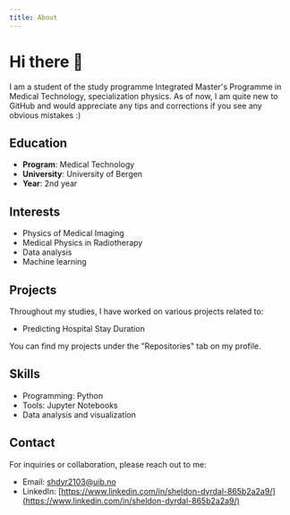 ```yaml
---
title: About
---
```


# Hi there 👋
I am a student of the study programme Integrated Master's Programme in Medical Technology,
specialization physics.
As of now, I am quite new to GitHub and would appreciate any tips and corrections if you see any obvious mistakes :)

## Education

- **Program**: Medical Technology
- **University**: University of Bergen
- **Year**: 2nd year

## Interests

- Physics of Medical Imaging
- Medical Physics in Radiotherapy
- Data analysis
- Machine learning

## Projects

Throughout my studies, I have worked on various projects related to:

- Predicting Hospital Stay Duration

You can find my projects under the "Repositories" tab on my profile.

## Skills

- Programming: Python
- Tools: Jupyter Notebooks
- Data analysis and visualization

## Contact

For inquiries or collaboration, please reach out to me:

- Email: shdyr2103@uib.no
- LinkedIn: [https://www.linkedin.com/in/sheldon-dyrdal-865b2a2a9/](https://www.linkedin.com/in/sheldon-dyrdal-865b2a2a9/)

<!--
**sheldondyrdal/sheldondyrdal** is a ✨ _special_ ✨ repository because its `README.md` (this file) appears on your GitHub profile.

Here are some ideas to get you started:

- 🔭 I’m currently working on ...
- 🌱 I’m currently learning ...
- 👯 I’m looking to collaborate on ...
- 🤔 I’m looking for help with ...
- 💬 Ask me about ...
- 📫 How to reach me: ...
- 😄 Pronouns: ...
- ⚡ Fun fact: ...
-->
